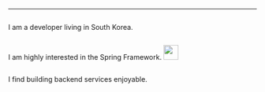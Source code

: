 
<div style = "display:flex;">
</div>

---
<div style = "display:flex;">
  
  I am a developer living in South Korea.
</div>

<div style = "display:flex;">

I am highly interested in the Spring Framework. <img  width = 30 height = auto src="https://img.shields.io/badge/-white?style=flat-square&logo=spring">

</div>

<div style = "display:flex;">

I find building backend services enjoyable.
</div>
